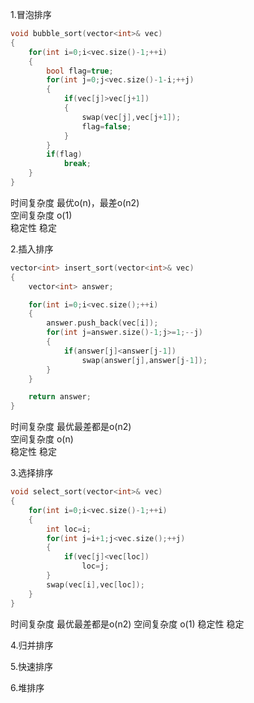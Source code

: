 1.冒泡排序

```c++
void bubble_sort(vector<int>& vec)
{
    for(int i=0;i<vec.size()-1;++i)
    {
        bool flag=true;
        for(int j=0;j<vec.size()-1-i;++j)
        {
            if(vec[j]>vec[j+1])
            {
                swap(vec[j],vec[j+1]);
                flag=false;
            }
        }
        if(flag)
            break;
    }
}
```
时间复杂度 最优o(n)，最差o(n2)   
空间复杂度 o(1)    
稳定性 稳定    

2.插入排序
```c++
vector<int> insert_sort(vector<int>& vec)
{
    vector<int> answer;

    for(int i=0;i<vec.size();++i)
    {
        answer.push_back(vec[i]);
        for(int j=answer.size()-1;j>=1;--j)
        {
            if(answer[j]<answer[j-1])
                swap(answer[j],answer[j-1]);
        }
    }

    return answer;
}
```
时间复杂度 最优最差都是o(n2)  
空间复杂度 o(n)  
稳定性 稳定  

3.选择排序

```c++
void select_sort(vector<int>& vec)
{
    for(int i=0;i<vec.size()-1;++i)
    {
        int loc=i;
        for(int j=i+1;j<vec.size();++j)
        {
            if(vec[j]<vec[loc])
                loc=j;
        }
        swap(vec[i],vec[loc]);
    }
}
```
时间复杂度 最优最差都是o(n2)
空间复杂度 o(1)
稳定性 稳定

4.归并排序

5.快速排序

6.堆排序
